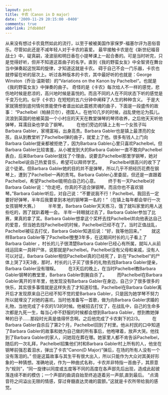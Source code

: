 ```yaml
---
layout: post
title: 卡农（Canon in D major）
date: '2009-11-29 20:15:00 -0400'
comments: true
abbrlink: 2fdb80df
---
```

从来没有想过卡农竟然如此的流行，以至于被被美国作家保罗-福塞尔评为恶俗音乐。尽管如此还是不减年轻人对于卡农的喜爱。
     最早接触卡农是在《新世纪福音战士》中，碇真嗣，凌波丽和明日香在小提琴课上一起合奏的。可是当时听完，只是觉得好听，但并不知道这首曲子的名字。直到《我的野蛮女友》中全智贤在舞台当中弹奏起这悦耳的旋律，才知道这就是卡农。
     碍于自己不会一门乐器，卡农也就停留在听的层次上。听过各种版本的卡农，其中最好听的也就是：George Winston（乔治·温斯顿）的“Variations on the Kanon by Pachelbel“。也就是《我的野蛮女友》中弹奏的曲子。
     奇怪的是《卡农》每次给人不一样的感觉，悲伤地时候是悲凉的，高兴地时候是喜悦的。而且不同的人在不同状态下听的感觉是千变万化的。似乎《卡农》在短短的五六分钟中阐释了人生的种种含义。
     于是大家就猜想到底何情何景能使作者谱出如此震撼灵魂的曲子，下面是一段盛传的故事：
     “Pachelbel（帕赫贝尔），德国人。在他10几岁的时候，战乱使他沦为孤儿。流浪到英国的他被英国一个小村庄的天天在教堂弹琴的琴师收养，之后他天天听他弹琴，耳濡目染也学会了钢琴。
　　在他们旁边的镇上上有一个女孩子叫Barbara Gabler，家境富裕，出身高贵。Barbara Gabler也是镇上最漂亮的女孩，自从到教堂听了Pachelbel弹的曲子，就爱上了他。很多有钱人上门向Barbara Gabler提亲都被拒绝了，因为Barbara Gabler心里只喜欢Pachelbel。但Barbara Gabler比较害羞，从小被宠到大的Barbara Gabler一直不敢向Pachelbel表白，后来Barbara Gabler就找了个理由，说要去Pachelbel那里学钢琴，她对Pachelbel说自己热爱音乐，希望可以拜师学艺。
　　Pachelbel很高兴的收下了这个徒弟。但Barbara Gabler她的目的并不是弹琴，所以几乎不把经历花费在钢琴上，遭到了Pachelbel一再的责骂。Barbara Gabler心里委屈，但还是一直跟着Pachelbel，希望Pachelbel能明白自己的心意。
　　终于有一天Pachelbel对Barbara Gabler说：“你走吧，你真的不适合弹钢琴。而且你也不喜欢钢琴。”Barbara Gabler听后，对自己说：“不要说我不行！Pachelbel。我回去一定要好好弹琴，半年后我要拿到本地的钢琴第一名的！”（在镇上每年都会举行一次女孩钢琴大赛。）
　　半年里，Barbara Gabler天天练习，饿了就叫家里的用人送些吃的，困了就趴着睡一会。 半年一转眼就过去了，Barbara Gabler参加了比赛，果真的拿了奖。Barbara Gabler想拿这个奖杯去找Pachelbel并向他表达自己的爱意，但当她去找Pachelbel的时候，Pachelbel已经不在了。当时正值战乱，Pachelbel被征去打仗，Barbara Gabler知道后说：“好，我等他回来。”
　　就这样Barbara Gabler等了Pachelbel整整3年多，在这期间村长的儿子看上了Barbara Gabler ，村长的儿子很清楚Barbara Gabler已经心有所属，就叫人从前线运回来一具碎尸体，说那就是Pachelbel。Pachelbel没有父母和亲戚，没有人可以对证，Barbara Gabler相信Pachelbel真的已经死了，趴在"Pachelbel"的尸体上哭了3天3夜，那时，村长的儿子买了很多的礼物去找Barbara Gabler提亲，Barbara Gabler没有理睬。
　　在3天后的晚上，在当时Pachelbel教Barbara Gabler钢琴的教堂里，Barbara Gabler割腕自杀了。
　　而Pachelbel在Barbara Gabler离开的半年里，他发现没有Barbara Gabler在身边，自己少了很多很多的快乐，其实很多事情就是这样失去了才知道珍惜。Pachelbel在Barbara Gabler离开后才发现原来自己已经不知不觉的爱Barbara Gabler，只是因为她学琴不努力所以就埋没了对她的喜欢。当时他准备写一首歌，做为向Barbara Gabler求婚的礼物，当他完成了卡农的1/3的时候。他被招去打仗了，在战乱中，自己的生命多次都是九死一生，每当心中不舒服的时候都会想到Barbara Gabler，想到教她弹琴的日子......那段时光真是值得怀念啊。之后他完成了卡农剩下的2/3。
　　在Barbara Gabler自杀后了第2个月，Pachelbel回到了村里。他从村民的口中知道了Barbara Gabler的故事和她为自己做的所有事后，他咆哮着，放声大哭。他找到了Barbara Gabler的家人，问她现在葬在哪。她家里人都不肯告诉Pachelbel，随后的一次礼拜，Pachelbel招集他们村和Barbara Gabler村上所有的人，他坐在钢琴前强忍着泪水，弹出了卡农“Canon(D Major)”弹后，在场的所有人没有一个没有落泪的。”
     但是这篇故事与其生平有很大出入，所以只能作为大众对其美好形象的一种猜想。准确地说，作为一种曲式名称，卡农并非特指一首曲子，其原意为“规则”，“同一旋律以同度或五度等不同的高度在各声部先后出现，造成此起彼落连续不断的模仿；一个声部的曲调自始至终追逐着另一声部,直到最后。
     “点滴音符之间溢出无限的情感，穿过脊髓直达灵魂的震颤。”这就是卡农所带给我的感觉。

